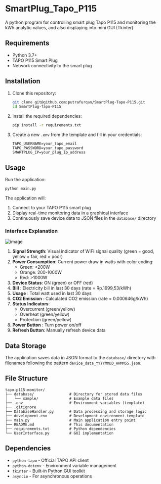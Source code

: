 # SmartPlug_Tapo_P115

A python program for controlling smart plug Tapo P115 and monitoring the kWh analytic values, and also displaying into mini GUI (Tkinter)

## Requirements

- Python 3.7+
- TAPO P115 Smart Plug
- Network connectivity to the smart plug

## Installation

1. Clone this repository:
   ```bash
   git clone git@github.com:putrafurqan/SmartPlug-Tapo-P115.git
   cd SmartPlug-Tapo-P115
   ```

2. Install the required dependencies:
   ```bash
   pip install -r requirements.txt
   ```

3. Create a new `.env` from the template and fill in your credentials:
   ```
   TAPO_USERNAME=your_tapo_email
   TAPO_PASSWORD=your_tapo_password
   SMARTPLUG_IP=your_plug_ip_address
   ```

## Usage

Run the application:
```bash
python main.py
```

The application will:
1. Connect to your TAPO P115 smart plug
2. Display real-time monitoring data in a graphical interface
3. Continuously save device data to JSON files in the `database/` directory

### Interface Explanation

![image](https://github.com/user-attachments/assets/e453e8e5-88c8-4bf1-bfbf-a4bc7dd79f9d)



1. **Signal Strength**: Visual indicator of WiFi signal quality (green = good, yellow = fair, red = poor)
2. **Power Consumption**: Current power draw in watts with color coding:
   - Green: <200W
   - Orange: 200-1000W
   - Red: >1000W
3. **Device Status**: ON (green) or OFF (red)
4. **Bill** : Electricity bill in last 30 days (rate = Rp.1699,53/kWh)
5. **Usage** : Total watt used in last 30 days
6. **CO2 Emission** : Calculated CO2 emission (rate = 0.000646g/kWh)
7. **Status Indicators**: 
   - Overcurrent (green/yellow)
   - Overheat (green/yellow)
   - Protection (green/yellow)
8. **Power Button** : Turn power on/off
9. **Refresh Button**: Manually refresh device data


## Data Storage

The application saves data in JSON format to the `database/` directory with filenames following the pattern `device_data_YYYYMMDD_HHMMSS.json`.

## File Structure

```
tapo-p115-monitor/
├── database/                # Directory for stored data files
│   └── sample/              # Example data files
├── .env                     # Environment variables (template)
├── .gitignore
├── DatabaseHandler.py       # Data processing and storage logic
├── development.env          # Development environment template
├── main.py                  # Main application entry point
├── README.md                # This documentation
├── requirements.txt         # Python dependencies
└── UserInterface.py         # GUI implementation
```

## Dependencies

- `python-tapo` - Official TAPO API client
- `python-dotenv` - Environment variable management
- `tkinter` - Built-in Python GUI toolkit
- `asyncio` - For asynchronous operations
